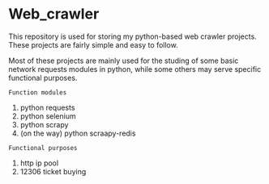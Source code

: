 # Web_crawler



This repository is used for storing my python-based web crawler projects. These projects are fairly simple and easy to follow. 



Most of these projects are mainly used for the studing of some basic network requests modules in python, while some others may serve specific functional purposes.



`Function modules`

1. python requests 
2. python selenium 
3. python scrapy
4. (on the way) python scraapy-redis



`Functional purposes`

1. http ip pool 
2. 12306 ticket buying